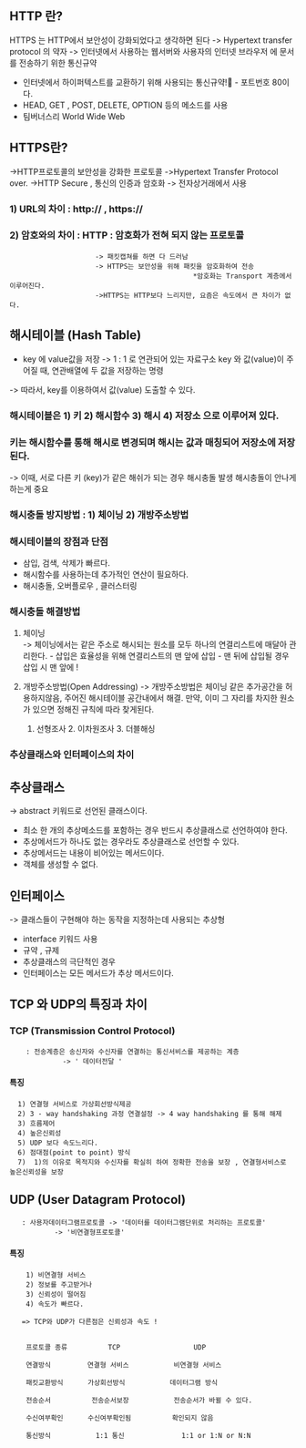 

## HTTP 란?
 
 HTTPS 는  HTTP에서 보안성이 강화되었다고 생각하면 된다 
 -> Hypertext transfer protocol 의 약자 -> 인터넷에서 사용하는 웹서버와 사용자의 인터넷 브라우저 에 문서를 전송하기 위한 통신규약
 - 인터넷에서 하이퍼텍스트를 교환하기 위해 사용되는 통신규약! - 포트번호 80이다. 
 - HEAD, GET , POST, DELETE, OPTION 등의 메소드를 사용
 - 팀버너스리 World Wide Web

 

## HTTPS란?
   ->HTTP프로토콜의 보안성을 강화한 프로토콜
   ->Hypertext Transfer Protocol over. 
   ->HTTP Secure , 통신의 인증과 암호화 -> 전자상거래에서 사용 
   
 ### 1) URL의 차이 : http:// ,  https://
 ### 2) 암호와의 차이 : HTTP : 암호화가 전혀 되지 않는 프로토콜 
                         -> 패킷캡쳐를 하면 다 드러남
                         -> HTTPS는 보안성을 위해 패킷을 암호화하여 전송 
                                                 *암호화는 Transport 계층에서 이루어진다. 
                         ->HTTPS는 HTTP보다 느리지만, 요즘은 속도에서 큰 차이가 없다. 
                         
## 해시테이블 (Hash Table)
 - key 에 value값을 저장 -> 1 : 1 로 연관되어 있는 자료구소 
   key 와 값(value)이 주어질 때, 연관배열에 두 값을 저장하는 명령
    
 -> 따라서, key를 이용하여서 값(value) 도출할 수 있다. 
 
 ### 해시테이블은  1) 키 2) 해시함수 3) 해시 4) 저장소 으로 이루어져 있다.
 
 ### 키는 해시함수를 통해 해시로 변경되며 해시는 값과 매칭되어 저장소에 저장된다. 
   -> 이때, 서로 다른 키 (key)가 같은 해쉬가 되는 경우 해시충돌 발생
       해시충돌이 안나게 하는게 중요
       
 ### 해시충돌 방지방법 : 1) 체이닝  2) 개방주소방법
 
### 해시테이블의 장점과 단점 
   - 삼입, 검색, 삭제가 빠르다. 
   - 해시함수를 사용하는데 추가적인 연산이 필요하다. 
   - 해시충돌, 오버플로우 , 클러스터링
   
### 해시충돌 해결방법   
  1) 체이닝  
    -> 체이닝에서는 같은 주소로 해시되는 원소를 모두 하나의 연결리스트에 매달아 관리한다. 
    - 삽입은 효율성을 위해 연결리스트의 맨 앞에 삽입 
    - 맨 뒤에 삽입될 경우 삽입 시 맨 앞에 !
    
   2) 개방주소방법(Open Addressing)
     ->  개방주소방법은 체이닝 같은 추가공간을 허용하지않음, 주어진 해시테이블 공간내에서 해결.
         만약, 이미 그 자리를 차지한 원소가 있으면 정해진 규칙에 따라 찾게된다. 
         1. 선형조사   2. 이차원조사  3. 더블해싱 
         
 ### 추상클래스와 인터페이스의 차이 
 
 ## 추상클래스
 -> abstract 키워드로 선언된 클래스이다. 
 - 최소 한 개의 추상메소드를 포함하는 경우 반드시 추상클래스로 선언하여야 한다. 
 - 추상메서드가 하나도 없는 경우라도 추상클래스로 선언할 수 있다. 
 - 추상메서드는 내용이 비어있는 메서드이다. 
 - 객체를 생성할 수 없다. 
 
## 인터페이스
 -> 클래스들이 구현해야 하는 동작을 지정하는데 사용되는 추상형 
 - interface 키워드 사용
 - 규약 , 규제 
 - 추상클래스의 극단적인 경우 
 - 인터페이스는 모든 메서드가 추상 메서드이다. 
 
 ## TCP 와 UDP의 특징과 차이 
  ### TCP (Transmission Control Protocol) 
        : 전송계층은 송신자와 수신자를 연결하는 통신서비스를 제공하는 계층 
                 -> ' 데이터전달 '
   #### 특징 
      1) 연결형 서비스로 가상회선방식제공
      2) 3 - way handshaking 과정 연결설정 -> 4 way handshaking 를 통해 해제 
      3) 흐름제어 
      4) 높은신뢰성
      5) UDP 보다 속도느리다. 
      6) 점대점(point to point) 방식
      7)  1)의 이유로 목적지와 수신자를 확실히 하여 정확한 전송을 보장 , 연결형서비스로 높은신뢰성을 보장  
      
 ## UDP (User Datagram Protocol) 
       : 사용자데이터그램프로토콜 -> '데이터를 데이터그램단위로 처리하는 프로토콜'
               -> '비연결형프로토콜'
   #### 특징 
        1) 비연결형 서비스
        2) 정보를 주고받거나 
        3) 신뢰성이 떨어짐
        4) 속도가 빠르다. 
        
       => TCP와 UDP가 다른점은 신뢰성과 속도 ! 
       
   
        프로토콜 종류          TCP                  UDP
    
        연결방식         연결형 서비스           비연결형 서비스 
    
        패킷교환방식      가상회선방식           데이터그램 방식 
     
        전송순서          전송순서보장           전송순서가 바뀔 수 있다. 
       
        수신여부확인      수신여부확인됨          확인되지 않음 
      
        통신방식           1:1 통신              1:1 or 1:N or N:N
        
